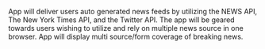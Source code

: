 App will deliver users auto generated news feeds by utilizing the NEWS API, The New York Times API, and the Twitter API. The app will be geared towards users wishing to utilize and rely on multiple news source in one browser. App will display multi source/form coverage of breaking news. 